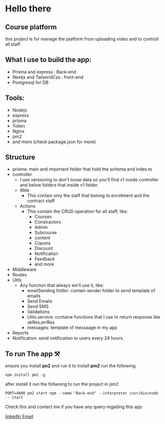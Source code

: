 # Hello there

## Course platform

this project is for manage the platform from uploading video and to controll all staff

## What I use to build the app:

- Prisma and express : Back-end
- Nextjs and TailwindCss : front-end
- Postgresql for DB

## Tools:

- Nodejs
- express
- prisma
- Token
- Nginx
- pm2
- and more (check package.json for more)

## Structure

- prisma: main and important folder that hold the schema and index.ts
- controller
  - I use versioning to don't loose data so you'll find v1 inside controller and below folders that inside v1 folder.
  - Web
    - This contain only the staff that belong to enrollment and the contract staff
  - Actions
    - This contain the CRUD operation for all staff, like:
      - Courses
      - Constractors
      - Admin
      - Subcourse
      - content
      - Copons
      - Discount
      - Notification
      - Feedback
      - and more
- Middleware
- Routes
- Utils
  - Any function that always we'll use it, like:
    - emailSending folder: contain sender folder to send template of emails
    - Send Emails
    - Send SMS
    - Validations
    - Utils.service: containe functions that I use to return response like okRes,errRes
    - messages: template of messaage in my app
- Reports
- Notification: send notification to users every 24 hours.

## To run The app ⚒️

ensure you install **pn2** and run it to install **pm2** run the following:

    npm install pm2 -g

after install it run the follwoing to run the project in pm2

    PORT=4000 pm2 start npm --name "Back-end" --interpreter /usr/bin/node -- start

Check this and contact me if you have any query regading this app 

[linkedIn]("https://www.linkedin.com/in/mahmoud-abbas-9039ba180/")
[Email]("mahmoud.abbasM1221@outlook.com")
